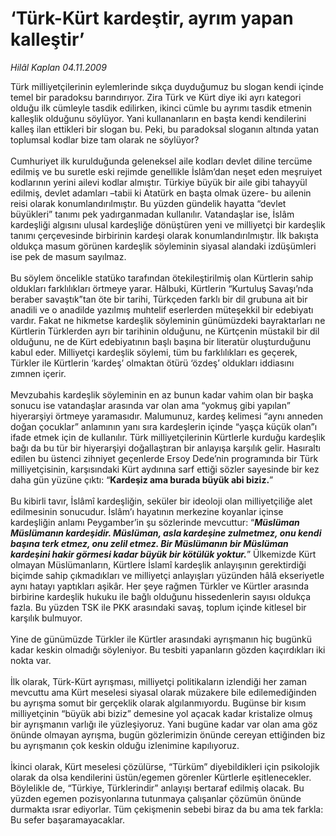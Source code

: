 # ‘Türk-Kürt kardeştir, ayrım yapan kalleştir’

*Hilâl Kaplan 04.11.2009*

<div class="yazi">Türk milliyetçilerinin eylemlerinde sıkça duyduğumuz bu slogan kendi içinde temel bir paradoksu barındırıyor. Zira Türk ve Kürt diye iki ayrı kategori olduğu ilk cümleyle tasdik edilirken, ikinci cümle bu ayrımı tasdik etmenin kalleşlik olduğunu söylüyor. Yani kullananların en başta kendi kendilerini kalleş ilan ettikleri bir slogan bu. Peki, bu paradoksal sloganın altında yatan toplumsal kodlar bize tam olarak ne söylüyor? <br/><br/>Cumhuriyet ilk kurulduğunda geleneksel aile kodları devlet diline tercüme edilmiş ve bu suretle eski rejimde genellikle İslâm’dan neşet eden meşruiyet kodlarının yerini ailevi kodlar almıştır. Türkiye büyük bir aile gibi tahayyül edilmiş, devlet adamları –tabii ki Atatürk en başta olmak üzere- bu ailenin reisi olarak konumlandırılmıştır. Bu yüzden gündelik hayatta “devlet büyükleri” tanımı pek yadırganmadan kullanılır. Vatandaşlar ise, İslâm kardeşliği algısını ulusal kardeşliğe dönüştüren yeni ve milliyetçi bir kardeşlik tanımı çerçevesinde birbirinin kardeşi olarak konumlandırılmıştır. İlk bakışta oldukça masum görünen kardeşlik söyleminin siyasal alandaki izdüşümleri ise pek de masum sayılmaz. <br/><br/>Bu söylem öncelikle statüko tarafından ötekileştirilmiş olan Kürtlerin sahip oldukları farklılıkları örtmeye yarar. Hâlbuki, Kürtlerin “Kurtuluş Savaşı’nda beraber savaştık”tan öte bir tarihi, Türkçeden farklı bir dil grubuna ait bir anadili ve o anadilde yazılmış muhtelif eserlerden müteşekkil bir edebiyatı vardır. Fakat ne hikmetse kardeşlik söyleminin günümüzdeki bayraktarları ne Kürtlerin Türklerden ayrı bir tarihinin olduğunu, ne Kürtçenin müstakil bir dil olduğunu, ne de Kürt edebiyatının başlı başına bir literatür oluşturduğunu kabul eder. Milliyetçi kardeşlik söylemi, tüm bu farklılıkları es geçerek, Türkler ile Kürtlerin ‘kardeş’ olmaktan ötürü ‘özdeş’ oldukları iddiasını zımnen içerir. <br/><br/>Mevzubahis kardeşlik söyleminin en az bunun kadar vahim olan bir başka sonucu ise vatandaşlar arasında var olan ama “yokmuş gibi yapılan” hiyerarşiyi örtmeye yaramasıdır. Malumunuz, kardeş kelimesi “aynı anneden doğan çocuklar” anlamının yanı sıra kardeşlerin içinde “yaşça küçük olan”ı ifade etmek için de kullanılır. Türk milliyetçilerinin Kürtlerle kurduğu kardeşlik bağı da bu tür bir hiyerarşiyi doğallaştıran bir anlayışa karşılık gelir. Hasıraltı edilen bu üstenci zihniyet geçenlerde Ersoy Dede’nin programında bir Türk milliyetçisinin, karşısındaki Kürt aydınına sarf ettiği sözler sayesinde bir kez daha gün yüzüne çıktı: “<b>Kardeşiz ama burada büyük abi biziz.</b>” <br/><br/>Bu kibirli tavır, İslâmî kardeşliğin, seküler bir ideoloji olan milliyetçiliğe alet edilmesinin sonucudur. İslâm’ı hayatının merkezine koyanlar içinse kardeşliğin anlamı Peygamber’in şu sözlerinde mevcuttur: “<b><i>Müslüman Müslümanın kardeşidir. Müslüman, asla kardeşine zulmetmez, onu kendi başına terk etmez, onu zelil etmez. Bir Müslümanın bir Müslüman kardeşini hakir görmesi kadar büyük bir kötülük yoktur.</i></b>” Ülkemizde Kürt olmayan Müslümanların, Kürtlere İslamî kardeşlik anlayışının gerektirdiği biçimde sahip çıkmadıkları ve milliyetçi anlayışları yüzünden hâlâ ekseriyetle aynı hatayı yaptıkları aşikâr. Her şeye rağmen Türkler ve Kürtler arasında birbirine kardeşlik hukuku ile bağlı olduğunu hissedenlerin sayısı oldukça fazla. Bu yüzden TSK ile PKK arasındaki savaş, toplum içinde kitlesel bir karşılık bulmuyor. <br/><br/>Yine de günümüzde Türkler ile Kürtler arasındaki ayrışmanın hiç bugünkü kadar keskin olmadığı söyleniyor. Bu tesbiti yapanların gözden kaçırdıkları iki nokta var. <br/><br/>İlk olarak, Türk-Kürt ayrışması, milliyetçi politikaların izlendiği her zaman mevcuttu ama Kürt meselesi siyasal olarak müzakere bile edilemediğinden bu ayrışma somut bir gerçeklik olarak algılanmıyordu. Bugünse bir kısım milliyetçinin “büyük abi biziz” demesine yol açacak kadar kristalize olmuş bir ayrışmanın varlığı ile yüzleşiyoruz. Yani bugüne kadar var olan ama göz önünde olmayan ayrışma, bugün gözlerimizin önünde cereyan ettiğinden biz bu ayrışmanın çok keskin olduğu izlenimine kapılıyoruz. <br/><br/>İkinci olarak, Kürt meselesi çözülürse, “Türküm” diyebildikleri için psikolojik olarak da olsa kendilerini üstün/egemen görenler Kürtlerle eşitlenecekler. Böylelikle de, “Türkiye, Türklerindir” anlayışı bertaraf edilmiş olacak. Bu yüzden egemen pozisyonlarına tutunmaya çalışanlar çözümün önünde durmakta ısrar ediyorlar. Tüm çekişmenin sebebi biraz da bu ama tek farkla: Bu sefer başaramayacaklar.
              </div>
